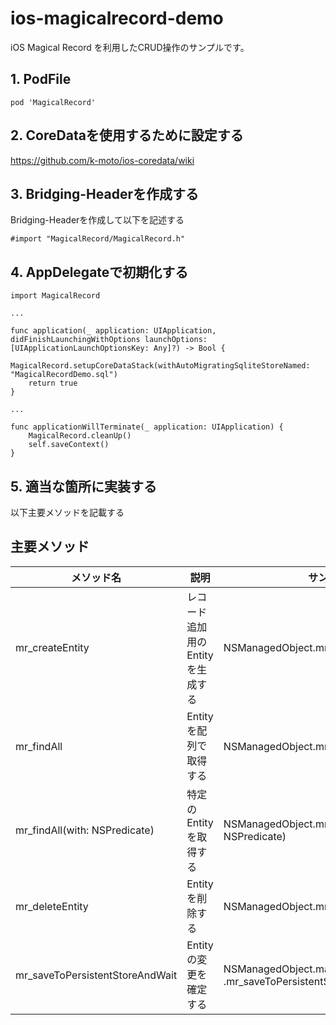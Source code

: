 # ios-magicalrecord-demo
iOS Magical Record を利用したCRUD操作のサンプルです。

## 1. PodFile

```
pod 'MagicalRecord'
```

## 2. CoreDataを使用するために設定する

https://github.com/k-moto/ios-coredata/wiki

## 3. Bridging-Headerを作成する
Bridging-Headerを作成して以下を記述する<br>
```
#import "MagicalRecord/MagicalRecord.h"
```

## 4. AppDelegateで初期化する

```
import MagicalRecord

...

func application(_ application: UIApplication, didFinishLaunchingWithOptions launchOptions: [UIApplicationLaunchOptionsKey: Any]?) -> Bool {
    MagicalRecord.setupCoreDataStack(withAutoMigratingSqliteStoreNamed: "MagicalRecordDemo.sql")
    return true
}

...

func applicationWillTerminate(_ application: UIApplication) {
    MagicalRecord.cleanUp()
    self.saveContext()
}

```

## 5. 適当な箇所に実装する
以下主要メソッドを記載する
## 主要メソッド

|メソッド名|説明|サンプル|
|---|---|---|
|mr_createEntity | レコード追加用のEntityを生成する | NSManagedObject.mr_createEntity() |
|mr_findAll | Entityを配列で取得する | NSManagedObject.mr_findAll()|
|mr_findAll(with: NSPredicate) | 特定のEntityを取得する | NSManagedObject.mr_findAll(with: NSPredicate)|
|mr_deleteEntity | Entityを削除する | NSManagedObject.mr_deleteEntity()|
|mr_saveToPersistentStoreAndWait | Entityの変更を確定する | NSManagedObject.managedObjectContext?<br>.mr_saveToPersistentStoreAndWait()|
